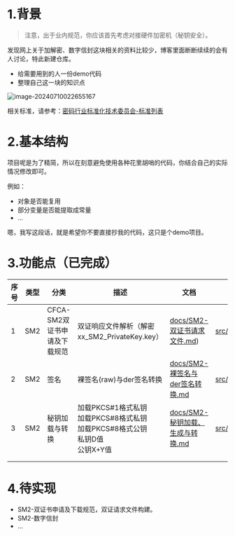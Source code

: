# 1.背景

> 注意，出于业内规范，你应该首先考虑对接硬件加密机（秘钥安全）。

发现网上关于加解密、数字信封这块相关的资料比较少，博客里面断断续续的会有人讨论，特此新建仓库。

- 给需要用到的人一份demo代码
- 整理自己这一块的知识点

![image-20240710022655167](https://markdown-1258124344.cos.ap-guangzhou.myqcloud.com/images/202407100226341.png)

相关标准，请参考：[密码行业标准化技术委员会-标准列表](http://www.gmbz.org.cn/main/bzlb.html?from=groupmessage)



# 2.基本结构

项目呢是为了精简，所以在刻意避免使用各种花里胡哨的代码，你结合自己的实际情况修改即可。

例如：

- 对象是否能复用
- 部分变量是否能提取成常量
- ...

嗯，我写这段话，就是希望你不要直接抄我的代码，这只是个demo项目。



# 3.功能点（已完成）

| 序号 | 类型 | 分类                         | 描述                                                         | 文档                                                         | 代码                                                         | 测试类                                                       |
| ---- | ---- | ---------------------------- | ------------------------------------------------------------ | ------------------------------------------------------------ | ------------------------------------------------------------ | ------------------------------------------------------------ |
| 1    | SM2  | CFCA-SM2双证书申请及下载规范 | 双证响应文件解析（解密xx_SM2_PrivateKey.key）                | [docs/SM2-双证书请求文件.md](docs/SM2-双证书请求文件.md))    | [src/main/java/cn/yang37/sm2/DoubleCsrResultUtils.java](src/main/java/cn/yang37/sm2/DoubleCsrResultUtils.java) | [src/test/java/cn/yang37/sm2/DoubleCsrResultUtilsTest.java](src/test/java/cn/yang37/sm2/DoubleCsrResultUtilsTest.java) |
| 2    | SM2  | 签名                         | 裸签名(raw)与der签名转换                                     | [docs/SM2-裸签名与der签名转换.md](docs/SM2-裸签名与der签名转换.md) | [src/main/java/cn/yang37/sm2/SM2SignRaw2DerUtils.java](src/main/java/cn/yang37/sm2/SM2SignRaw2DerUtils.java) | [src/test/java/cn/yang37/sm2/SM2SignRaw2DerUtilsTest.java](src/test/java/cn/yang37/sm2/SM2SignRaw2DerUtilsTest.java) |
| 3    | SM2  | 秘钥加载与转换               | 加载PKCS#1格式私钥<br />加载PKCS#8格式私钥<br />加载PKCS#8格式公钥<br />私钥D值<br />公钥X+Y值<br /> | [docs/SM2-秘钥加载、生成与转换.md](docs/SM2-秘钥加载、生成与转换.md) | [src/main/java/cn/yang37/sm2/SM2KeyUtils.java](src/main/java/cn/yang37/sm2/SM2KeyUtils.java) | [src/test/java/cn/yang37/sm2/SM2KeyUtilsTest.java](src/test/java/cn/yang37/sm2/SM2KeyUtilsTest.java) |
|      |      |                              |                                                              |                                                              |                                                              |                                                              |
|      |      |                              |                                                              |                                                              |                                                              |                                                              |



# 4.待实现

- SM2-双证书申请及下载规范，双证请求文件构建。
- SM2-数字信封
- ...

